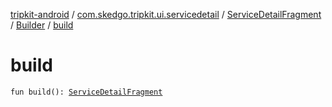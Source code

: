 [tripkit-android](../../../index.md) / [com.skedgo.tripkit.ui.servicedetail](../../index.md) / [ServiceDetailFragment](../index.md) / [Builder](index.md) / [build](./build.md)

# build

`fun build(): `[`ServiceDetailFragment`](../index.md)